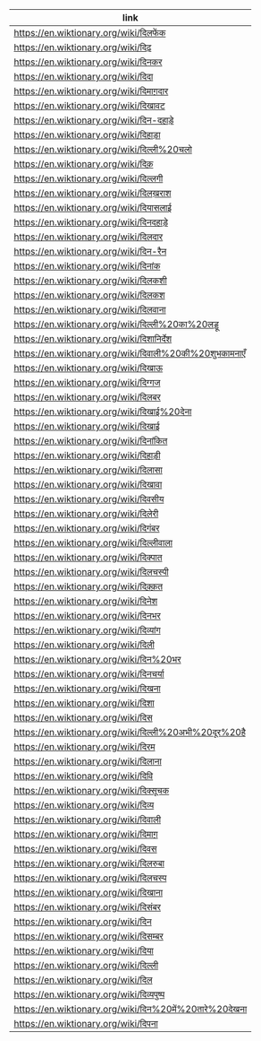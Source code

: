 |link|
|----|
|https://en.wiktionary.org/wiki/दिलफेंक|
|https://en.wiktionary.org/wiki/दिढ़|
|https://en.wiktionary.org/wiki/दिनकर|
|https://en.wiktionary.org/wiki/दिदा|
|https://en.wiktionary.org/wiki/दिमाग़दार|
|https://en.wiktionary.org/wiki/दिखावट|
|https://en.wiktionary.org/wiki/दिन-दहाड़े|
|https://en.wiktionary.org/wiki/दिहाड़ा|
|https://en.wiktionary.org/wiki/दिल्ली%20चलो|
|https://en.wiktionary.org/wiki/दिक़|
|https://en.wiktionary.org/wiki/दिल्लगी|
|https://en.wiktionary.org/wiki/दिलख़राश|
|https://en.wiktionary.org/wiki/दियासलाई|
|https://en.wiktionary.org/wiki/दिनदहाड़े|
|https://en.wiktionary.org/wiki/दिलदार|
|https://en.wiktionary.org/wiki/दिन-रैन|
|https://en.wiktionary.org/wiki/दिनांक|
|https://en.wiktionary.org/wiki/दिलकशी|
|https://en.wiktionary.org/wiki/दिलकश|
|https://en.wiktionary.org/wiki/दिलवाना|
|https://en.wiktionary.org/wiki/दिल्ली%20का%20लड्डू|
|https://en.wiktionary.org/wiki/दिशानिर्देश|
|https://en.wiktionary.org/wiki/दिवाली%20की%20शुभकामनाएँ|
|https://en.wiktionary.org/wiki/दिखाऊ|
|https://en.wiktionary.org/wiki/दिग्गज|
|https://en.wiktionary.org/wiki/दिलबर|
|https://en.wiktionary.org/wiki/दिखाई%20देना|
|https://en.wiktionary.org/wiki/दिखाई|
|https://en.wiktionary.org/wiki/दिनांकित|
|https://en.wiktionary.org/wiki/दिहाड़ी|
|https://en.wiktionary.org/wiki/दिलासा|
|https://en.wiktionary.org/wiki/दिखावा|
|https://en.wiktionary.org/wiki/दिवसीय|
|https://en.wiktionary.org/wiki/दिलेरी|
|https://en.wiktionary.org/wiki/दिगंबर|
|https://en.wiktionary.org/wiki/दिल्लीवाला|
|https://en.wiktionary.org/wiki/दिक्पात|
|https://en.wiktionary.org/wiki/दिलचस्पी|
|https://en.wiktionary.org/wiki/दिक़्क़त|
|https://en.wiktionary.org/wiki/दिनेश|
|https://en.wiktionary.org/wiki/दिनभर|
|https://en.wiktionary.org/wiki/दिव्यांग|
|https://en.wiktionary.org/wiki/दिली|
|https://en.wiktionary.org/wiki/दिन%20भर|
|https://en.wiktionary.org/wiki/दिनचर्या|
|https://en.wiktionary.org/wiki/दिखना|
|https://en.wiktionary.org/wiki/दिशा|
|https://en.wiktionary.org/wiki/दिस|
|https://en.wiktionary.org/wiki/दिल्ली%20अभी%20दूर%20है|
|https://en.wiktionary.org/wiki/दिरम|
|https://en.wiktionary.org/wiki/दिलाना|
|https://en.wiktionary.org/wiki/दिवि|
|https://en.wiktionary.org/wiki/दिक्सूचक|
|https://en.wiktionary.org/wiki/दिव्य|
|https://en.wiktionary.org/wiki/दिवाली|
|https://en.wiktionary.org/wiki/दिमाग़|
|https://en.wiktionary.org/wiki/दिवस|
|https://en.wiktionary.org/wiki/दिलरुबा|
|https://en.wiktionary.org/wiki/दिलचस्प|
|https://en.wiktionary.org/wiki/दिखाना|
|https://en.wiktionary.org/wiki/दिसंबर|
|https://en.wiktionary.org/wiki/दिन|
|https://en.wiktionary.org/wiki/दिसम्बर|
|https://en.wiktionary.org/wiki/दिया|
|https://en.wiktionary.org/wiki/दिल्ली|
|https://en.wiktionary.org/wiki/दिल|
|https://en.wiktionary.org/wiki/दिव्यपुष्प|
|https://en.wiktionary.org/wiki/दिन%20में%20तारे%20देखना|
|https://en.wiktionary.org/wiki/दिपना|
